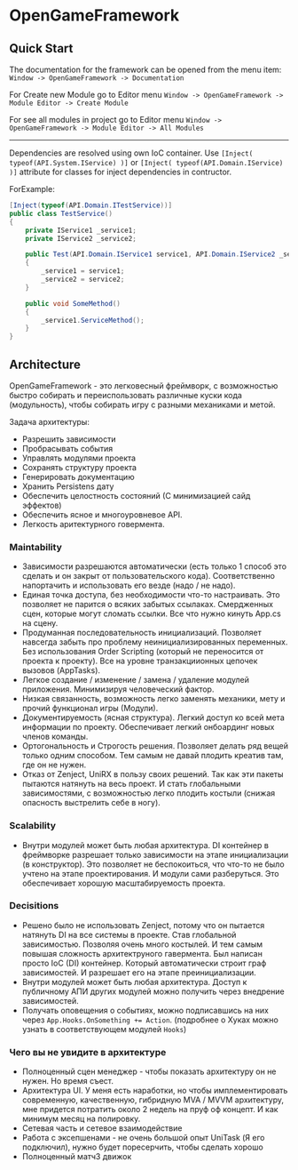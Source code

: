 # OpenGameFramework

## Quick Start

The documentation for the framework can be opened from the menu item: `Window -> OpenGameFramework -> Documentation`

For Create new Module go to Editor menu `Window -> OpenGameFramework -> Module Editor -> Create Module`

For see all modules in project go to Editor menu `Window -> OpenGameFramework -> Module Editor -> All Modules`

---

Dependencies are resolved using own IoC container.
Use `[Inject( typeof(API.System.IService) )]` or `[Inject( typeof(API.Domain.IService) )]` attribute for classes for inject dependencies in contructor.

ForExample:
```c#
[Inject(typeof(API.Domain.ITestService))]
public class TestService()
{
    private IService1 _service1;
    private IService2 _service2;

    public Test(API.Domain.IService1 service1, API.Domain.IService2 _service2)
    {
        _service1 = service1;
        _service2 = service2;
    }

    public void SomeMethod()
    {
        _service1.ServiceMethod();
    }
}
```

## Architecture

OpenGameFramework - это легковесный фреймворк, с возможностью быстро собирать и переиспользовать различные куски кода (модульность), чтобы собирать игру с разными механиками и метой.

Задача архитектуры:
- Разрешить зависимости
- Пробрасывать события
- Управлять модулями проекта
- Сохранять структуру проекта
- Генерировать документацию
- Хранить Persistens дату
- Обеспечить целостность состояний (С минимизацией сайд эффектов)
- Обеспечить ясное и многоуровневое API.
- Легкость аритектурного говермента.

### Maintability

- Зависимости разрешаются автоматически (есть только 1 способ это сделать и он закрыт от пользовательского кода). Соответственно напортачить и использовать его везде (надо / не надо).
- Единая точка доступа, без необходимости что-то настраивать. Это позволяет не парится о всяких забытых ссылаках. Смердженных сцен, которые могут сломать ссылки. Все что нужно кинуть App.cs на сцену.
- Продуманная последовательность инициализаций. Позволяет навсегда забыть про проблему неинициализированных переменных. Без использования Order Scripting (который не переносится от проекта к проекту). Все на уровне транзакциионных цепочек вызовов (AppTasks).
- Легкое создание / изменение / замена / удаление модулей приложения. Минимизируя человеческий фактор.
- Низкая связанность, возможность легко заменять механики, мету и прочий функционал игры (Модули).
- Документируемость (ясная структура). Легкий доступ ко всей мета информации по проекту. Обеспечивает легкий онбоардинг новых членов команды.
- Ортогональность и Строгость решения. Позволяет делать ряд вещей только одним способом. Тем самым не давай плодить креатив там, где он не нужен.
- Отказ от Zenject, UniRX в пользу своих решений. Так как эти пакеты пытаются натянуть на весь проект. И стать глобальными зависимостями, с возможностью легко плодить костыли (снижая опасность выстрелить себе в ногу).

### Scalability

- Внутри модулей может быть любая архитектура. DI контейнер в фреймворке разрешает только зависимости на этапе инициализации (в конструктор).
Это позволяет не беспокоиться, что что-то не было учтено на этапе проектирования. И модули сами разберуться. Это обеспечивает хорошую масштабируемость проекта.

### Decisitions
- Решено было не использовать Zenject, потому что он пытается натянуть DI на все системы в проекте. Став глобальной зависимостью. Позволяя очень много костылей. И тем самым повышая сложность архитектруного гавермента. Был написан просто IoC (DI) контейнер. Который автоматически строит граф зависимостей. И разрешает его на этапе преинициализации.
- Внутри модулей может быть любая архитектура. Доступ к публичному АПИ других модулей можно получить через внедрение зависимостей.
- Получать оповещения о событиях, можно подписавшись на них через `App.Hooks.OnSomething += Action`. (подробнее о Хуках можно узнать в соответствующем модулей `Hooks`)

### Чего вы не увидите в архитектуре
- Полноценный сцен менеджер - чтобы показать архитектуру он не нужен. Но время съест.
- Архитектура UI. У меня есть наработки, но чтобы имплементировать современную, качественную, гибридную MVA / MVVM архитектуру, мне придется потратить около 2 недель на пруф оф концепт. И как минимум месяц на полировку.
- Сетевая часть и сетевое взаимодействие
- Работа с эксепшенами - не очень большой опыт UniTask (Я его подключил), нужно будет поресерчить, чтобы сделать хорошо
- Полноценный матч3 движок
